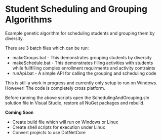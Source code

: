# Student Scheduling and Grouping Algorithms
Example genetic algorithm for scheduling students and grouping them by diversity.

There are 3 batch files which can be run:
* makeGroups.bat - This demonstrates grouping students by diversity
* makeSchedule.bat - This demonstrates filling activities with students while fullfilling complex enrollment requirments and activity contraints
* runApi.bat - A simple API for calling the grouping and scheduling code

This is still a work in progress and currently only setup to run on Windows.  However! The code is completely cross platform.  

Before running the above scripts open the SchedulingAndGrouping.sln solution file in Visual Studio, restore all NuGet packages and rebuild.  

**Coming Soon**
* Create build file which will run on Windows or Linux
* Create shell scripts for execution under Linux
* Convert projects to use DotNetCore 
